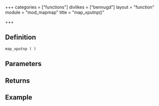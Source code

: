 +++
categories = ["functions"]
divlikes = ["bennugd"]
layout = "function"
module = "mod_mapmap"
title = "map_xputnp()"

+++

## Definition

    map_xputnp ( )

## Parameters

## Returns

## Example
